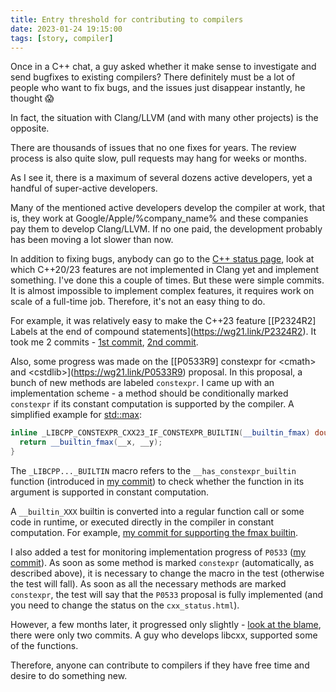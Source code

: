 ```yaml
---
title: Entry threshold for contributing to compilers
date: 2023-01-24 19:15:00
tags: [story, compiler]
---
```


Once in a C++ chat, a guy asked whether it make sense to investigate and send bugfixes to existing compilers?
There definitely must be a lot of people who want to fix bugs, and the issues just disappear instantly, he thought 😱

In fact, the situation with Clang/LLVM (and with many other projects) is the opposite.

There are thousands of issues that no one fixes for years.
The review process is also quite slow,
pull requests may hang for weeks or months.

As I see it, there is a maximum of several dozens active developers, yet a handful of super-active developers.

Many of the mentioned active developers develop the compiler at work,
that is, they work at Google/Apple/%company\_name% and these companies pay them to develop Clang/LLVM.
If no one paid, the development probably has been moving a lot slower than now.

In addition to fixing bugs, anybody can go to the [C++ status page](https://clang.llvm.org/cxx_status.html#cxx20),
look at which C++20/23 features are not implemented in Clang yet and implement something.
I've done this a couple of times.
But these were simple commits.
It is almost impossible to implement complex features, it requires work on scale of a full-time job. Therefore, it's not an easy thing to do.

For example, it was relatively easy to make the C++23 feature
[\[P2324R2] Labels at the end of compound statements](https://wg21.link/P2324R2).
It took me 2 commits - [1st commit](https://reviews.llvm.org/rG510383626fe146e49ae5fa036638e543ce71e5d9),
[2nd commit](https://reviews.llvm.org/rG3285f9a2392fd6bc79241b1e97b124079553e48d).

Also, some progress was made on the
[\[P0533R9] constexpr for \<cmath\> and \<cstdlib\>](https://wg21.link/P0533R9) proposal.
In this proposal, a bunch of new methods are labeled `constexpr`.
I came up with an implementation scheme - a method should be conditionally marked `constexpr` if its constant computation is supported by the compiler.
A simplified example for [std::max](https://en.cppreference.com/w/cpp/numeric/math/fmax):
```c++
inline _LIBCPP_CONSTEXPR_CXX23_IF_CONSTEXPR_BUILTIN(__builtin_fmax) double fmax(double __x, double __y) {
  return __builtin_fmax(__x, __y);
}
```

The `_LIBCPP..._BUILTIN` macro refers to the `__has_constexpr_builtin` function
(introduced in [my commit](https://reviews.llvm.org/rG5b567637e22bfa128514a5a9de7f3296423e8acd))
to check whether the function in its argument is supported in constant computation.

A `__builtin_XXX` builtin is converted into a regular function call or some code in runtime, or executed directly in the compiler in constant computation.
For example, [my commit for supporting the fmax builtin](https://reviews.llvm.org/rG0edff6faa26664772c41fed8d7759bba703f4987).

I also added a test for monitoring implementation progress of `P0533`
([my commit](https://reviews.llvm.org/rGcc2cf8b22b35a9cf87a61bf66c259455185fa6e3)).
As soon as some method is marked `constexpr` (automatically, as described above),
it is necessary to change the macro in the test (otherwise the test will fall).
As soon as all the necessary methods are marked `constexpr`,
the test will say that the `P0533` proposal is fully implemented (and you need to change the status on the `cxx_status.html`).

However, a few months later, it progressed only slightly -
[look at the blame](https://github.com/llvm/llvm-project/blame/c3728d28821e212bd3658261e58e744421668720/libcxx/test/libcxx/numerics/c.math/constexpr-cxx2b-clang.pass.cpp),
there were only two commits. A guy who develops libcxx, supported some of the functions.

Therefore, anyone can contribute to compilers if they have free time and desire to do something new.
